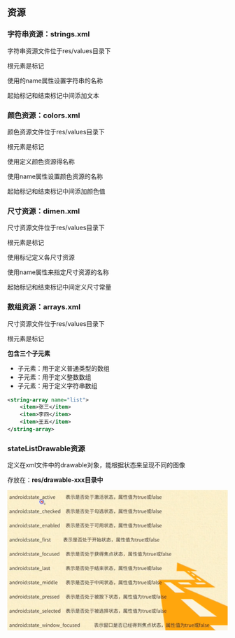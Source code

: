 ## 资源

### 字符串资源：strings.xml

字符串资源文件位于res/values目录下

根元素是<resource></resource>标记

使用<string></string>的name属性设置字符串的名称

起始标记<string>和结束标记</string>中间添加文本

### 颜色资源：colors.xml

颜色资源文件位于res/values目录下

根元素是<resource></resource>标记

使用<color></color>定义颜色资源得名称

使用name属性设置颜色资源的名称

起始标记<color>和结束标记</color>中间添加颜色值

### 尺寸资源：dimen.xml

尺寸资源文件位于res/values目录下

根元素是<resource></resource>标记

使用<dimen></dimen>标记定义各尺寸资源

使用name属性来指定尺寸资源的名称

起始标记<color>和结束标记</color>中间定义尺寸常量

### 数组资源：arrays.xml

尺寸资源文件位于res/values目录下

根元素是<resource></resource>标记

**包含三个子元素**

- <array/>子元素：用于定义普通类型的数组
- <integer-array>子元素：用于定义整数数组
- <string-arrya>子元素：用于定义字符串数组

```xml
<string-array name="list">
    <item>张三</item>
    <item>李四</item>
    <item>王五</item>
</string-array>
```

### stateListDrawable资源

定义在xml文件中的drawable对象，能根据状态来呈现不同的图像

存放在：**res/drawable-xxx目录中**

![image-20211210220748614](应用资源.assets/image-20211210220748614.png)